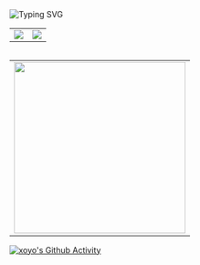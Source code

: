 <img title="" src="https://readme-typing-svg.demolab.com?font=ZCOOL+KuaiLe&pause=1000&center=%E5%81%87%E7%9A%84&vCenter=%E7%9C%9F&repeat=%E5%81%87%E7%9A%84&width=435&lines=%E9%80%8D%E9%81%A5%E6%98%AF%E4%B8%80%E7%A7%8D%E6%97%A0%E6%8B%98%E6%97%A0%E6%9D%9F%E5%A2%83%E7%95%8C%E3%80%82" alt="Typing SVG">


<table style="border: 0;">
	<tr>
		<td>
			<img src="https://github-readme-stats.vercel.app/api?username=xoxoyo&show_icons=true&theme=dark" /></th>
		</td>
        <td>
            <img src="https://github-readme-stats.vercel.app/api/top-langs/?username=xoxoyo&hide_progress=true&theme=dark" />
        </td>
	<tr>
<table>

<table>
    <tr>
        <td>
            <img style="width: 300px" src="https://github-readme-stats.vercel.app/api/pin/?username=xoxoyo&repo=xoxoyo&theme=dark" />
        </td>
    </tr>
</table>





[![xoyo's Github Activity](https://github-readme-activity-graph.cyclic.app/graph?username=xoxoyo&theme=github-compact)](https://github.com/xoxoyo)



